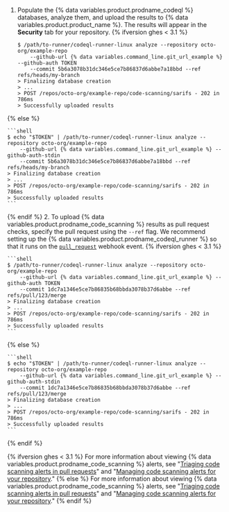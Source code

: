 1. Populate the {% data variables.product.prodname_codeql %} databases, analyze them, and upload the results to {% data variables.product.product_name %}. The results will appear in the **Security** tab for your repository.
{% ifversion ghes < 3.1 %}

    ```shell
    $ /path/to-runner/codeql-runner-linux analyze --repository octo-org/example-repo
        --github-url {% data variables.command_line.git_url_example %} --github-auth TOKEN
        --commit 5b6a3078b31dc346e5ce7b86837d6abbe7a18bbd --ref refs/heads/my-branch
    > Finalizing database creation
    > ...
    > POST /repos/octo-org/example-repo/code-scanning/sarifs - 202 in 786ms
    > Successfully uploaded results
    ```

{% else %}

    ```shell
    $ echo "$TOKEN" | /path/to-runner/codeql-runner-linux analyze --repository octo-org/example-repo
        --github-url {% data variables.command_line.git_url_example %} --github-auth-stdin
        --commit 5b6a3078b31dc346e5ce7b86837d6abbe7a18bbd --ref refs/heads/my-branch
    > Finalizing database creation
    > ...
    > POST /repos/octo-org/example-repo/code-scanning/sarifs - 202 in 786ms
    > Successfully uploaded results
    ```
{% endif %}
2. To upload {% data variables.product.prodname_code_scanning %} results as pull request checks, specify the pull request using the <nobr>`--ref`</nobr> flag. We recommend setting up the {% data variables.product.prodname_codeql_runner %} so that it runs on the [`pull_request`](/developers/webhooks-and-events/webhook-events-and-payloads#pull_request) webhook event.
{% ifversion ghes < 3.1 %}

    ```shell
    $ /path/to-runner/codeql-runner-linux analyze --repository octo-org/example-repo
        --github-url {% data variables.command_line.git_url_example %} --github-auth TOKEN
        --commit 1dc7a1346e5ce7b86835b68bbda3078b37d6abbe --ref refs/pull/123/merge
    > Finalizing database creation
    > ...
    > POST /repos/octo-org/example-repo/code-scanning/sarifs - 202 in 786ms
    > Successfully uploaded results
    ```

{% else %}

    ```shell
    $ echo "$TOKEN" | /path/to-runner/codeql-runner-linux analyze --repository octo-org/example-repo
        --github-url {% data variables.command_line.git_url_example %} --github-auth-stdin
        --commit 1dc7a1346e5ce7b86835b68bbda3078b37d6abbe --ref refs/pull/123/merge
    > Finalizing database creation
    > ...
    > POST /repos/octo-org/example-repo/code-scanning/sarifs - 202 in 786ms
    > Successfully uploaded results
    ```
{% endif %}

{% ifversion ghes < 3.1 %}
For more information about viewing {% data variables.product.prodname_code_scanning %} alerts, see "[Triaging code scanning alerts in pull requests](/github/finding-security-vulnerabilities-and-errors-in-your-code/triaging-code-scanning-alerts-in-pull-requests)" and "[Managing code scanning alerts for your repository](/github/finding-security-vulnerabilities-and-errors-in-your-code/managing-code-scanning-alerts-for-your-repository)."
{% else %}
For more information about viewing {% data variables.product.prodname_code_scanning %} alerts, see "[Triaging code scanning alerts in pull requests](/code-security/secure-coding/automatically-scanning-your-code-for-vulnerabilities-and-errors/triaging-code-scanning-alerts-in-pull-requests)" and "[Managing code scanning alerts for your repository](/code-security/secure-coding/automatically-scanning-your-code-for-vulnerabilities-and-errors/managing-code-scanning-alerts-for-your-repository)."
{% endif %}
